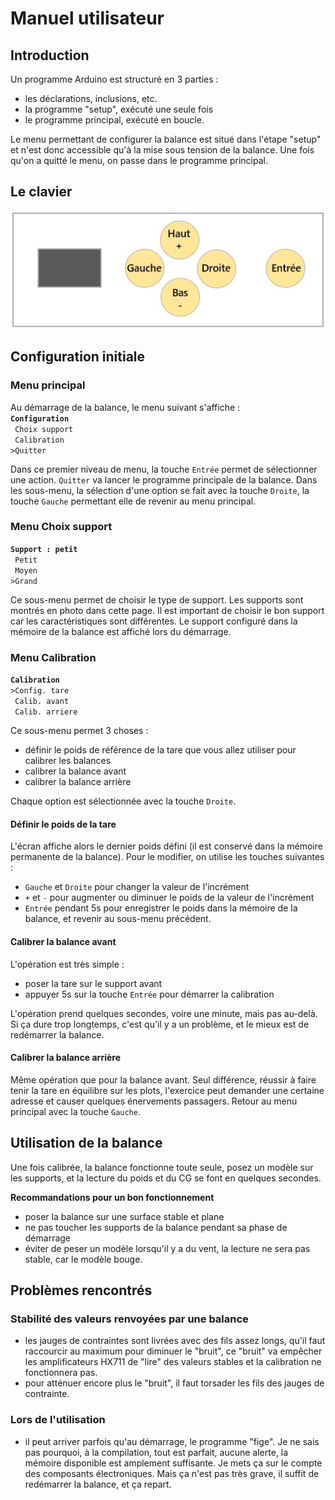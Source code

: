 # Manuel utilisateur

## Introduction
Un programme Arduino est structuré en 3 parties :
* les déclarations, inclusions, etc.
* la programme "setup", exécuté une seule fois
* le programme principal, exécuté en boucle.

Le menu permettant de configurer la balance est situé dans l'étape "setup" et n'est donc accessible qu'à la mise sous tension de la balance. Une fois qu'on a quitté le menu, on passe dans le programme principal.


## Le clavier
![clavier](/Images/CGScale-keyboard-fr.jpg)

## Configuration initiale

### Menu principal
Au démarrage de la balance, le menu suivant s'affiche : </br>
**`Configuration`** </br>
` Choix support` </br>
` Calibration` </br>
`>Quitter` </br>

Dans ce premier niveau de menu, la touche `Entrée` permet de sélectionner une action. `Quitter` va lancer le programme principale de la balance.
Dans les sous-menu, la sélection d'une option se fait avec la touche `Droite`, la touche `Gauche` permettant elle de revenir au menu principal.

### Menu Choix support
**`Support : petit `** </br>
` Petit` </br>
` Moyen` </br>
`>Grand` </br>

Ce sous-menu permet de choisir le type de support. Les supports sont montrés en photo dans cette page. Il est important de choisir le bon support car les caractéristiques sont différentes. Le support configuré dans la mémoire de la balance est affiché lors du démarrage.

### Menu Calibration
**`Calibration`** </br>
`>Config. tare` </br>
` Calib. avant` </br>
` Calib. arriere` </br>

Ce sous-menu permet 3 choses :
* définir le poids de référence de la tare que vous allez utiliser pour calibrer les balances
* calibrer la balance avant
* calibrer la balance arrière </br>

Chaque option est sélectionnée avec la touche `Droite`.

#### Définir le poids de la tare
L'écran affiche alors le dernier poids défini (il est conservé dans la mémoire permanente de la balance). Pour le modifier, on utilise les touches suivantes :
* `Gauche` et `Droite` pour changer la valeur de l'incrément
* `+` et `-` pour augmenter ou diminuer le poids de la valeur de l'incrément
* `Entrée` pendant 5s pour enregistrer le poids dans la mémoire de la balance, et revenir au sous-menu précédent.

#### Calibrer la balance avant
L'opération est très simple :
* poser la tare sur le support avant
* appuyer 5s sur la touche `Entrée` pour démarrer la calibration </br>

L'opération prend quelques secondes, voire une minute, mais pas au-delà. Si ça dure trop longtemps, c'est qu'il y a un problème, et le mieux est de redémarrer la balance.

#### Calibrer la balance arrière
Même opération que pour la balance avant. Seul différence, réussir à faire tenir la tare en équilibre sur les plots, l'exercice peut demander une certaine adresse et causer quelques énervements passagers.
Retour au menu principal avec la touche `Gauche`.

## Utilisation de la balance

Une fois calibrée, la balance fonctionne toute seule, posez un modèle sur les supports, et la lecture du poids et du CG se font en quelques secondes.

**Recommandations pour un bon fonctionnement**
* poser la balance sur une surface stable et plane
* ne pas toucher les supports de la balance pendant sa phase de démarrage
* éviter de peser un modèle lorsqu'il y a du vent, la lecture ne sera pas stable, car le modèle bouge.

## Problèmes rencontrés

### Stabilité des valeurs renvoyées par une balance
* les jauges de contraintes sont livrées avec des fils assez longs, qu'il faut raccourcir au maximum pour diminuer le "bruit", ce "bruit" va empêcher les amplificateurs HX711 de "lire" des valeurs stables et la calibration ne fonctionnera pas.
* pour atténuer encore plus le "bruit", il faut torsader les fils des jauges de contrainte.

### Lors de l'utilisation
* il peut arriver parfois qu'au démarrage, le programme "fige". Je ne sais pas pourquoi, à la compilation, tout est parfait, aucune alerte, la mémoire disponible est amplement suffisante. Je mets ça sur le compte des composants électroniques. Mais ça n'est pas très grave, il suffit de redémarrer la balance, et ça repart.




